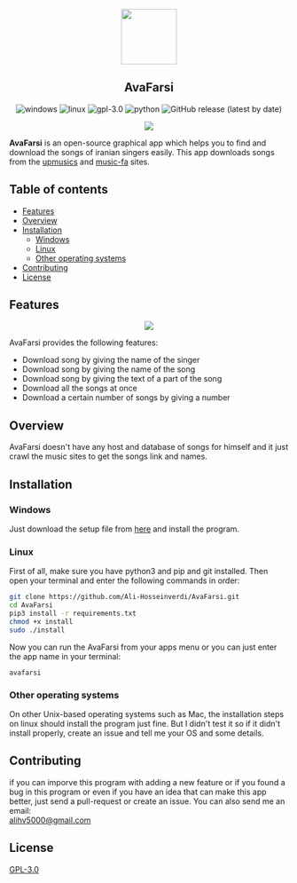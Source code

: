 <p align="center">
<img width="100" src="https://raw.githubusercontent.com/Ali-Hosseinverdi/Music-downloader/main/resources/ui/widgets_img/app_icon.ico">
<h2 align="center">AvaFarsi</h2>
</p>

<p align="center">
<img alt="windows" src="https://img.shields.io/badge/windows-red?style=flat&logo=windows">
<img alt="linux" src="https://img.shields.io/badge/Linux-red?style=flat&logo=linux">
<img alt="gpl-3.0" src="https://img.shields.io/badge/License-GPL%203.0-blue.svg">
<img alt="python" src="https://img.shields.io/badge/Made%20with-Python%203.8-green.svg?logo=python">
<img alt="GitHub release (latest by date)" src="https://img.shields.io/github/v/release/Ali-Hosseinverdi/AvaFarsi?color=purple">
</p>

<p align="center"><kbd><img src="https://raw.githubusercontent.com/Ali-Hosseinverdi/Music-downloader/main/screenshots/menu_img.png"></kbd></p>

**AvaFarsi** is an open-source graphical app which helps you to find and download the songs of iranian singers easily. This app downloads songs from the [upmusics](https://upmusics.com) and [music-fa](https://music-fa.com) sites.

## Table of contents

* [Features](#features)
* [Overview](#overview)
* [Installation](#installation)
  + [Windows](#windows)
  + [Linux](#linux)
  + [Other operating systems](#other-operating-systems)
* [Contributing](#contributing)
* [License](#license)

## Features

<p align="center"><kbd><img src="https://raw.githubusercontent.com/Ali-Hosseinverdi/Music-downloader/main/screenshots/inside_img.png"></kbd></p>

AvaFarsi provides the following features:

- Download song by giving the name of the singer
- Download song by giving the name of the song
- Download song by giving the text of a part of the song
- Download all the songs at once
- Download a certain number of songs by giving a number

## Overview

AvaFarsi doesn't have any host and database of songs for himself and it just crawl the music sites to get the songs link and names.

## Installation

### Windows
Just download the setup file from [here](https://github.com/Ali-Hosseinverdi/AvaFarsi/releases/download/2.0.0/AvaFarsi-2.0.0.exe) and install the program.

### Linux
First of all, make sure you have python3 and pip and git installed. Then open your terminal and enter the following commands in order:

``` bash
git clone https://github.com/Ali-Hosseinverdi/AvaFarsi.git
cd AvaFarsi
pip3 install -r requirements.txt
chmod +x install
sudo ./install
```

Now you can run the AvaFarsi from your apps menu or you can just enter the app name in your terminal:
```
avafarsi
```

### Other operating systems
On other Unix-based operating systems such as Mac, the installation steps on linux should install the program just fine. But I didn't test it so if it didn't install properly, create an issue and tell me your OS and some details.

## Contributing

if you can imporve this program with adding a new feature or if you found a bug in this program or even if you have an idea that can make this app better, just send a pull-request or create an issue.
You can also send me an email:<br>
[alihv5000@gmail.com](mailto:alihv5000@gmail.com)

## License

[GPL-3.0](https://github.com/Ali-Hosseinverdi/AvaFarsi/blob/main/LICENSE)
